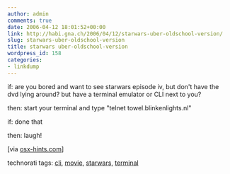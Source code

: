 ```yaml
---
author: admin
comments: true
date: 2006-04-12 18:01:52+00:00
link: http://habi.gna.ch/2006/04/12/starwars-uber-oldschool-version/
slug: starwars-uber-oldschool-version
title: starwars uber-oldschool-version
wordpress_id: 158
categories:
- linkdump
---
```



if: are you bored and want to see starwars episode iv, but don't have the dvd lying around? but have a terminal emulator or CLI next to you?



then: start your terminal and type "telnet towel.blinkenlights.nl"



if: done that



then: laugh!



[via [osx-hints.com](http://www.macosxhints.com/article.php?story=20060406084728559&lsrc=osxh)]





technorati tags: [cli](http://www.technorati.com/tag/cli), [movie](http://www.technorati.com/tag/movie), [starwars](http://www.technorati.com/tag/starwars), [terminal](http://www.technorati.com/tag/terminal)
